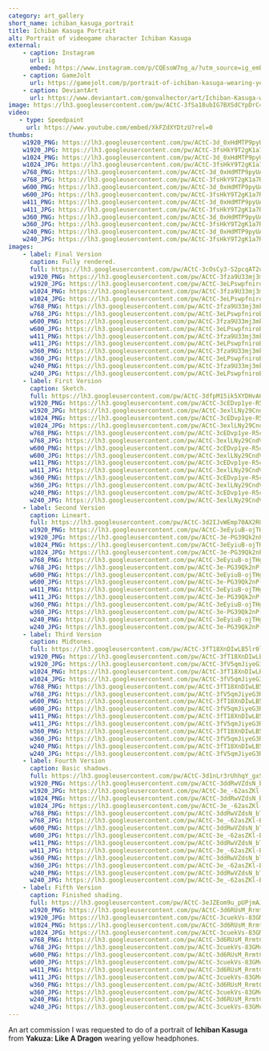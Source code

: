 ```yaml
---
category: art_gallery
short_name: ichiban_kasuga_portrait
title: Ichiban Kasuga Portrait
alt: Portrait of videogame character Ichiban Kasuga
external:
    - caption: Instagram
      url: ig
      embed: https://www.instagram.com/p/CQEsoW7ng_a/?utm_source=ig_embed&amp;utm_campaign=loading
    - caption: GameJolt
      url: https://gamejolt.com/p/portrait-of-ichiban-kasuga-wearing-yellow-headphones-for-an-art-com-f4dyrphy
    - caption: DeviantArt
      url: https://www.deviantart.com/gonvalhector/art/Ichiban-Kasuga-with-yellow-headphones-882571444
image: https://lh3.googleusercontent.com/pw/ACtC-3fSa18ubIG7BXSdCYpDrC4JE90QNhmuWpVmQ-WCJI89Xe9YPmvJhTnz2W3MAro0lExevAhBc4qpoTIcX82PxnjY-OGJj5FFW0go8AYp4XLO33TJqT3_7ivrpR8FO9GT3NXc9VixsMq-OKXPKC8ym3z2=w1200-h630-no?authuser=0
video:
   - type: Speedpaint
     url: https://www.youtube.com/embed/XkFZdXYDtzU?rel=0
thumbs:
    w1920_PNG: https://lh3.googleusercontent.com/pw/ACtC-3d_0xHdMTP9pyUAAJqVcJRQ-WXtUiNdw6fP_Rg_0vSleOdNpzJ903-1JVMfXH2pxpcE2V0Y6yWT6ZRCoZ93qppdMEurvnTCVtS-xXm1Z51AMirPjWYHXu88K9xuCW1zObVEyg5VuwF34iDQcDnOi-sX=w355
    w1920_JPG: https://lh3.googleusercontent.com/pw/ACtC-3fsHkY9T2gK1a7RTKIQTUGl4VxRSaDvPZJeSgfAwJiNqE-mf3RbG6Wn_n5X6aClvxPkf4COiNHZRK93Sc9GtSKGVoqDgAZXgHTDIcB1lHXLjKrzybLcA69RSH4IlouZAPdGGVUoRiEP9EaokH9vnnwX=w355
    w1024_PNG: https://lh3.googleusercontent.com/pw/ACtC-3d_0xHdMTP9pyUAAJqVcJRQ-WXtUiNdw6fP_Rg_0vSleOdNpzJ903-1JVMfXH2pxpcE2V0Y6yWT6ZRCoZ93qppdMEurvnTCVtS-xXm1Z51AMirPjWYHXu88K9xuCW1zObVEyg5VuwF34iDQcDnOi-sX=w284
    w1024_JPG: https://lh3.googleusercontent.com/pw/ACtC-3fsHkY9T2gK1a7RTKIQTUGl4VxRSaDvPZJeSgfAwJiNqE-mf3RbG6Wn_n5X6aClvxPkf4COiNHZRK93Sc9GtSKGVoqDgAZXgHTDIcB1lHXLjKrzybLcA69RSH4IlouZAPdGGVUoRiEP9EaokH9vnnwX=w284
    w768_PNG: https://lh3.googleusercontent.com/pw/ACtC-3d_0xHdMTP9pyUAAJqVcJRQ-WXtUiNdw6fP_Rg_0vSleOdNpzJ903-1JVMfXH2pxpcE2V0Y6yWT6ZRCoZ93qppdMEurvnTCVtS-xXm1Z51AMirPjWYHXu88K9xuCW1zObVEyg5VuwF34iDQcDnOi-sX=w213
    w768_JPG: https://lh3.googleusercontent.com/pw/ACtC-3fsHkY9T2gK1a7RTKIQTUGl4VxRSaDvPZJeSgfAwJiNqE-mf3RbG6Wn_n5X6aClvxPkf4COiNHZRK93Sc9GtSKGVoqDgAZXgHTDIcB1lHXLjKrzybLcA69RSH4IlouZAPdGGVUoRiEP9EaokH9vnnwX=w213
    w600_PNG: https://lh3.googleusercontent.com/pw/ACtC-3d_0xHdMTP9pyUAAJqVcJRQ-WXtUiNdw6fP_Rg_0vSleOdNpzJ903-1JVMfXH2pxpcE2V0Y6yWT6ZRCoZ93qppdMEurvnTCVtS-xXm1Z51AMirPjWYHXu88K9xuCW1zObVEyg5VuwF34iDQcDnOi-sX=w166
    w600_JPG: https://lh3.googleusercontent.com/pw/ACtC-3fsHkY9T2gK1a7RTKIQTUGl4VxRSaDvPZJeSgfAwJiNqE-mf3RbG6Wn_n5X6aClvxPkf4COiNHZRK93Sc9GtSKGVoqDgAZXgHTDIcB1lHXLjKrzybLcA69RSH4IlouZAPdGGVUoRiEP9EaokH9vnnwX=w166
    w411_PNG: https://lh3.googleusercontent.com/pw/ACtC-3d_0xHdMTP9pyUAAJqVcJRQ-WXtUiNdw6fP_Rg_0vSleOdNpzJ903-1JVMfXH2pxpcE2V0Y6yWT6ZRCoZ93qppdMEurvnTCVtS-xXm1Z51AMirPjWYHXu88K9xuCW1zObVEyg5VuwF34iDQcDnOi-sX=w114
    w411_JPG: https://lh3.googleusercontent.com/pw/ACtC-3fsHkY9T2gK1a7RTKIQTUGl4VxRSaDvPZJeSgfAwJiNqE-mf3RbG6Wn_n5X6aClvxPkf4COiNHZRK93Sc9GtSKGVoqDgAZXgHTDIcB1lHXLjKrzybLcA69RSH4IlouZAPdGGVUoRiEP9EaokH9vnnwX=w114
    w360_PNG: https://lh3.googleusercontent.com/pw/ACtC-3d_0xHdMTP9pyUAAJqVcJRQ-WXtUiNdw6fP_Rg_0vSleOdNpzJ903-1JVMfXH2pxpcE2V0Y6yWT6ZRCoZ93qppdMEurvnTCVtS-xXm1Z51AMirPjWYHXu88K9xuCW1zObVEyg5VuwF34iDQcDnOi-sX=w100
    w360_JPG: https://lh3.googleusercontent.com/pw/ACtC-3fsHkY9T2gK1a7RTKIQTUGl4VxRSaDvPZJeSgfAwJiNqE-mf3RbG6Wn_n5X6aClvxPkf4COiNHZRK93Sc9GtSKGVoqDgAZXgHTDIcB1lHXLjKrzybLcA69RSH4IlouZAPdGGVUoRiEP9EaokH9vnnwX=w100
    w240_PNG: https://lh3.googleusercontent.com/pw/ACtC-3d_0xHdMTP9pyUAAJqVcJRQ-WXtUiNdw6fP_Rg_0vSleOdNpzJ903-1JVMfXH2pxpcE2V0Y6yWT6ZRCoZ93qppdMEurvnTCVtS-xXm1Z51AMirPjWYHXu88K9xuCW1zObVEyg5VuwF34iDQcDnOi-sX=w66
    w240_JPG: https://lh3.googleusercontent.com/pw/ACtC-3fsHkY9T2gK1a7RTKIQTUGl4VxRSaDvPZJeSgfAwJiNqE-mf3RbG6Wn_n5X6aClvxPkf4COiNHZRK93Sc9GtSKGVoqDgAZXgHTDIcB1lHXLjKrzybLcA69RSH4IlouZAPdGGVUoRiEP9EaokH9vnnwX=w66
images:
    - label: Final Version
      caption: Fully rendered.
      full: https://lh3.googleusercontent.com/pw/ACtC-3cOsCy3-S2pcqAT2uv8RwkNst_ThFIoLcxm7DyFfyFxrg7TEZI89P3INQdlxSTTkudDp8vNNJJZAyQh1V1i0Yjz9rRdQQMoVi_cq9IPQIM0ePvcjOdokid4S27Wle1dbUmTZz6XInjmfzs5JxmXeHzO=w1080
      w1920_PNG: https://lh3.googleusercontent.com/pw/ACtC-3fza9U33mj3mkG3RbJcHk1_uMbRftfV2AX7JPVYszrWusgDUf2yjb__57Dj-CfFY_LvxRlyyPgR3i9H6OlcRY4J9cpdUrpxEwwSHJyofKA74fu3lc6KHB5F__MkVjZEcrH3QDeR2W18fyxOxXnrBqmK=w850
      w1920_JPG: https://lh3.googleusercontent.com/pw/ACtC-3eLPswpfniroBYIE3Jz8zcx8v7VVMzckFJmuu2JopiFcjUDbIuIx8TvZN-LMR41ALgEP8A5za8Zhq0ZwYxoKIivS-qbsj8Mjo2oLvisrZmQWiHgmwiymG_okcUXGbHgpHApqcMvN3GJS-UUKCnYsbdW=w850
      w1024_PNG: https://lh3.googleusercontent.com/pw/ACtC-3fza9U33mj3mkG3RbJcHk1_uMbRftfV2AX7JPVYszrWusgDUf2yjb__57Dj-CfFY_LvxRlyyPgR3i9H6OlcRY4J9cpdUrpxEwwSHJyofKA74fu3lc6KHB5F__MkVjZEcrH3QDeR2W18fyxOxXnrBqmK=w711
      w1024_JPG: https://lh3.googleusercontent.com/pw/ACtC-3eLPswpfniroBYIE3Jz8zcx8v7VVMzckFJmuu2JopiFcjUDbIuIx8TvZN-LMR41ALgEP8A5za8Zhq0ZwYxoKIivS-qbsj8Mjo2oLvisrZmQWiHgmwiymG_okcUXGbHgpHApqcMvN3GJS-UUKCnYsbdW=w711
      w768_PNG: https://lh3.googleusercontent.com/pw/ACtC-3fza9U33mj3mkG3RbJcHk1_uMbRftfV2AX7JPVYszrWusgDUf2yjb__57Dj-CfFY_LvxRlyyPgR3i9H6OlcRY4J9cpdUrpxEwwSHJyofKA74fu3lc6KHB5F__MkVjZEcrH3QDeR2W18fyxOxXnrBqmK=w533
      w768_JPG: https://lh3.googleusercontent.com/pw/ACtC-3eLPswpfniroBYIE3Jz8zcx8v7VVMzckFJmuu2JopiFcjUDbIuIx8TvZN-LMR41ALgEP8A5za8Zhq0ZwYxoKIivS-qbsj8Mjo2oLvisrZmQWiHgmwiymG_okcUXGbHgpHApqcMvN3GJS-UUKCnYsbdW=w533
      w600_PNG: https://lh3.googleusercontent.com/pw/ACtC-3fza9U33mj3mkG3RbJcHk1_uMbRftfV2AX7JPVYszrWusgDUf2yjb__57Dj-CfFY_LvxRlyyPgR3i9H6OlcRY4J9cpdUrpxEwwSHJyofKA74fu3lc6KHB5F__MkVjZEcrH3QDeR2W18fyxOxXnrBqmK=w416
      w600_JPG: https://lh3.googleusercontent.com/pw/ACtC-3eLPswpfniroBYIE3Jz8zcx8v7VVMzckFJmuu2JopiFcjUDbIuIx8TvZN-LMR41ALgEP8A5za8Zhq0ZwYxoKIivS-qbsj8Mjo2oLvisrZmQWiHgmwiymG_okcUXGbHgpHApqcMvN3GJS-UUKCnYsbdW=w416
      w411_PNG: https://lh3.googleusercontent.com/pw/ACtC-3fza9U33mj3mkG3RbJcHk1_uMbRftfV2AX7JPVYszrWusgDUf2yjb__57Dj-CfFY_LvxRlyyPgR3i9H6OlcRY4J9cpdUrpxEwwSHJyofKA74fu3lc6KHB5F__MkVjZEcrH3QDeR2W18fyxOxXnrBqmK=w285
      w411_JPG: https://lh3.googleusercontent.com/pw/ACtC-3eLPswpfniroBYIE3Jz8zcx8v7VVMzckFJmuu2JopiFcjUDbIuIx8TvZN-LMR41ALgEP8A5za8Zhq0ZwYxoKIivS-qbsj8Mjo2oLvisrZmQWiHgmwiymG_okcUXGbHgpHApqcMvN3GJS-UUKCnYsbdW=w285
      w360_PNG: https://lh3.googleusercontent.com/pw/ACtC-3fza9U33mj3mkG3RbJcHk1_uMbRftfV2AX7JPVYszrWusgDUf2yjb__57Dj-CfFY_LvxRlyyPgR3i9H6OlcRY4J9cpdUrpxEwwSHJyofKA74fu3lc6KHB5F__MkVjZEcrH3QDeR2W18fyxOxXnrBqmK=w250
      w360_JPG: https://lh3.googleusercontent.com/pw/ACtC-3eLPswpfniroBYIE3Jz8zcx8v7VVMzckFJmuu2JopiFcjUDbIuIx8TvZN-LMR41ALgEP8A5za8Zhq0ZwYxoKIivS-qbsj8Mjo2oLvisrZmQWiHgmwiymG_okcUXGbHgpHApqcMvN3GJS-UUKCnYsbdW=w250
      w240_PNG: https://lh3.googleusercontent.com/pw/ACtC-3fza9U33mj3mkG3RbJcHk1_uMbRftfV2AX7JPVYszrWusgDUf2yjb__57Dj-CfFY_LvxRlyyPgR3i9H6OlcRY4J9cpdUrpxEwwSHJyofKA74fu3lc6KHB5F__MkVjZEcrH3QDeR2W18fyxOxXnrBqmK=w166
      w240_JPG: https://lh3.googleusercontent.com/pw/ACtC-3eLPswpfniroBYIE3Jz8zcx8v7VVMzckFJmuu2JopiFcjUDbIuIx8TvZN-LMR41ALgEP8A5za8Zhq0ZwYxoKIivS-qbsj8Mjo2oLvisrZmQWiHgmwiymG_okcUXGbHgpHApqcMvN3GJS-UUKCnYsbdW=w166
    - label: First Version
      caption: Sketch.
      full: https://lh3.googleusercontent.com/pw/ACtC-3dfpM15ik5XYDHvA6fbafOtcpMVzr-MrM5C83-5ZXqZythxyMukLMp20ZtlKhL_5WY0dCttxgCwOgrmw_kLFmW8onWOUpRm1Nf3BHDd9cBAeUKpYZryPVcnXS5liXSg2QPWUPG9iK3ZiXwPfkhGCChC=w1080
      w1920_PNG: https://lh3.googleusercontent.com/pw/ACtC-3cEDvp1ye-R5chQRLS6gubLAOABRNhhERaBM283SI476dBG1SMxUcMGTicuIzXToMuETHWNZ3gbqZX7NLwxLUxYl0rU2UvBUjclLuU9Osclwn0RmUxzEpL8kiD6Pk15Rnl-gHVO2LIXlpSROO_cu4zI=w850
      w1920_JPG: https://lh3.googleusercontent.com/pw/ACtC-3exlLNy29CndV2v2hW9PHQie538O8EYpAxJA5ULmYaKlT_hmBEoc3TKPThsEsI4KiI4NpdTFeCRC1GREEf-fhFUT2t2lwua_6FUX1CSZDYDCr84c07VajqzIhbWumiRaOE7yykTtihIolv5x-pGJgmN=w850
      w1024_PNG: https://lh3.googleusercontent.com/pw/ACtC-3cEDvp1ye-R5chQRLS6gubLAOABRNhhERaBM283SI476dBG1SMxUcMGTicuIzXToMuETHWNZ3gbqZX7NLwxLUxYl0rU2UvBUjclLuU9Osclwn0RmUxzEpL8kiD6Pk15Rnl-gHVO2LIXlpSROO_cu4zI=w711
      w1024_JPG: https://lh3.googleusercontent.com/pw/ACtC-3exlLNy29CndV2v2hW9PHQie538O8EYpAxJA5ULmYaKlT_hmBEoc3TKPThsEsI4KiI4NpdTFeCRC1GREEf-fhFUT2t2lwua_6FUX1CSZDYDCr84c07VajqzIhbWumiRaOE7yykTtihIolv5x-pGJgmN=w711
      w768_PNG: https://lh3.googleusercontent.com/pw/ACtC-3cEDvp1ye-R5chQRLS6gubLAOABRNhhERaBM283SI476dBG1SMxUcMGTicuIzXToMuETHWNZ3gbqZX7NLwxLUxYl0rU2UvBUjclLuU9Osclwn0RmUxzEpL8kiD6Pk15Rnl-gHVO2LIXlpSROO_cu4zI=w533
      w768_JPG: https://lh3.googleusercontent.com/pw/ACtC-3exlLNy29CndV2v2hW9PHQie538O8EYpAxJA5ULmYaKlT_hmBEoc3TKPThsEsI4KiI4NpdTFeCRC1GREEf-fhFUT2t2lwua_6FUX1CSZDYDCr84c07VajqzIhbWumiRaOE7yykTtihIolv5x-pGJgmN=w533
      w600_PNG: https://lh3.googleusercontent.com/pw/ACtC-3cEDvp1ye-R5chQRLS6gubLAOABRNhhERaBM283SI476dBG1SMxUcMGTicuIzXToMuETHWNZ3gbqZX7NLwxLUxYl0rU2UvBUjclLuU9Osclwn0RmUxzEpL8kiD6Pk15Rnl-gHVO2LIXlpSROO_cu4zI=w416
      w600_JPG: https://lh3.googleusercontent.com/pw/ACtC-3exlLNy29CndV2v2hW9PHQie538O8EYpAxJA5ULmYaKlT_hmBEoc3TKPThsEsI4KiI4NpdTFeCRC1GREEf-fhFUT2t2lwua_6FUX1CSZDYDCr84c07VajqzIhbWumiRaOE7yykTtihIolv5x-pGJgmN=w416
      w411_PNG: https://lh3.googleusercontent.com/pw/ACtC-3cEDvp1ye-R5chQRLS6gubLAOABRNhhERaBM283SI476dBG1SMxUcMGTicuIzXToMuETHWNZ3gbqZX7NLwxLUxYl0rU2UvBUjclLuU9Osclwn0RmUxzEpL8kiD6Pk15Rnl-gHVO2LIXlpSROO_cu4zI=w285
      w411_JPG: https://lh3.googleusercontent.com/pw/ACtC-3exlLNy29CndV2v2hW9PHQie538O8EYpAxJA5ULmYaKlT_hmBEoc3TKPThsEsI4KiI4NpdTFeCRC1GREEf-fhFUT2t2lwua_6FUX1CSZDYDCr84c07VajqzIhbWumiRaOE7yykTtihIolv5x-pGJgmN=w285
      w360_PNG: https://lh3.googleusercontent.com/pw/ACtC-3cEDvp1ye-R5chQRLS6gubLAOABRNhhERaBM283SI476dBG1SMxUcMGTicuIzXToMuETHWNZ3gbqZX7NLwxLUxYl0rU2UvBUjclLuU9Osclwn0RmUxzEpL8kiD6Pk15Rnl-gHVO2LIXlpSROO_cu4zI=w250
      w360_JPG: https://lh3.googleusercontent.com/pw/ACtC-3exlLNy29CndV2v2hW9PHQie538O8EYpAxJA5ULmYaKlT_hmBEoc3TKPThsEsI4KiI4NpdTFeCRC1GREEf-fhFUT2t2lwua_6FUX1CSZDYDCr84c07VajqzIhbWumiRaOE7yykTtihIolv5x-pGJgmN=w250
      w240_PNG: https://lh3.googleusercontent.com/pw/ACtC-3cEDvp1ye-R5chQRLS6gubLAOABRNhhERaBM283SI476dBG1SMxUcMGTicuIzXToMuETHWNZ3gbqZX7NLwxLUxYl0rU2UvBUjclLuU9Osclwn0RmUxzEpL8kiD6Pk15Rnl-gHVO2LIXlpSROO_cu4zI=w166
      w240_JPG: https://lh3.googleusercontent.com/pw/ACtC-3exlLNy29CndV2v2hW9PHQie538O8EYpAxJA5ULmYaKlT_hmBEoc3TKPThsEsI4KiI4NpdTFeCRC1GREEf-fhFUT2t2lwua_6FUX1CSZDYDCr84c07VajqzIhbWumiRaOE7yykTtihIolv5x-pGJgmN=w166
    - label: Second Version
      caption: Lineart.
      full: https://lh3.googleusercontent.com/pw/ACtC-3d2IJvWEmp70AX2RUB4lEVP2E4qnReZUxVIYwfAiWf26XtrVxf5VfaVACRug5SD_QCE7xrmoKO6Ed8oHfnlxKIPRMOiTKQ0xKb1EX33WqDbLy5mSFUKIuaeAURkts5w_6j49X_EnbG0OJTtvHUWSK4x=w1080
      w1920_PNG: https://lh3.googleusercontent.com/pw/ACtC-3eEyiuB-ojTHgvR3DcLepuWbJRUpU0tSMC3kW9Hz-9Z0Z9YnPgEcbqtiLfUgQUf1Hu1XL8w0m-g0cC_GG9QVbuGeQk-GBkt9_oz_cxg56AQ0b0MbHDvNw9-o-CRbaa3QRAY_PNxAxCJE2xCWPA1HGCm=w850
      w1920_JPG: https://lh3.googleusercontent.com/pw/ACtC-3e-PG39Qk2nP-DJDm49ZknoP-z8AsNfHsNmKSJWP3o0VJHpKH77WounIFey8MGgso4-pIFhWwjjKK2hx5t8PPeEvYGH99r4R42DMBQh4iQT4K0-iRJXuS-_c7BCRh2Ct-tYN26TrYu0f_lmw925Tdx_=w850
      w1024_PNG: https://lh3.googleusercontent.com/pw/ACtC-3eEyiuB-ojTHgvR3DcLepuWbJRUpU0tSMC3kW9Hz-9Z0Z9YnPgEcbqtiLfUgQUf1Hu1XL8w0m-g0cC_GG9QVbuGeQk-GBkt9_oz_cxg56AQ0b0MbHDvNw9-o-CRbaa3QRAY_PNxAxCJE2xCWPA1HGCm=w711
      w1024_JPG: https://lh3.googleusercontent.com/pw/ACtC-3e-PG39Qk2nP-DJDm49ZknoP-z8AsNfHsNmKSJWP3o0VJHpKH77WounIFey8MGgso4-pIFhWwjjKK2hx5t8PPeEvYGH99r4R42DMBQh4iQT4K0-iRJXuS-_c7BCRh2Ct-tYN26TrYu0f_lmw925Tdx_=w711
      w768_PNG: https://lh3.googleusercontent.com/pw/ACtC-3eEyiuB-ojTHgvR3DcLepuWbJRUpU0tSMC3kW9Hz-9Z0Z9YnPgEcbqtiLfUgQUf1Hu1XL8w0m-g0cC_GG9QVbuGeQk-GBkt9_oz_cxg56AQ0b0MbHDvNw9-o-CRbaa3QRAY_PNxAxCJE2xCWPA1HGCm=w533
      w768_JPG: https://lh3.googleusercontent.com/pw/ACtC-3e-PG39Qk2nP-DJDm49ZknoP-z8AsNfHsNmKSJWP3o0VJHpKH77WounIFey8MGgso4-pIFhWwjjKK2hx5t8PPeEvYGH99r4R42DMBQh4iQT4K0-iRJXuS-_c7BCRh2Ct-tYN26TrYu0f_lmw925Tdx_=w533
      w600_PNG: https://lh3.googleusercontent.com/pw/ACtC-3eEyiuB-ojTHgvR3DcLepuWbJRUpU0tSMC3kW9Hz-9Z0Z9YnPgEcbqtiLfUgQUf1Hu1XL8w0m-g0cC_GG9QVbuGeQk-GBkt9_oz_cxg56AQ0b0MbHDvNw9-o-CRbaa3QRAY_PNxAxCJE2xCWPA1HGCm=w416
      w600_JPG: https://lh3.googleusercontent.com/pw/ACtC-3e-PG39Qk2nP-DJDm49ZknoP-z8AsNfHsNmKSJWP3o0VJHpKH77WounIFey8MGgso4-pIFhWwjjKK2hx5t8PPeEvYGH99r4R42DMBQh4iQT4K0-iRJXuS-_c7BCRh2Ct-tYN26TrYu0f_lmw925Tdx_=w416
      w411_PNG: https://lh3.googleusercontent.com/pw/ACtC-3eEyiuB-ojTHgvR3DcLepuWbJRUpU0tSMC3kW9Hz-9Z0Z9YnPgEcbqtiLfUgQUf1Hu1XL8w0m-g0cC_GG9QVbuGeQk-GBkt9_oz_cxg56AQ0b0MbHDvNw9-o-CRbaa3QRAY_PNxAxCJE2xCWPA1HGCm=w285
      w411_JPG: https://lh3.googleusercontent.com/pw/ACtC-3e-PG39Qk2nP-DJDm49ZknoP-z8AsNfHsNmKSJWP3o0VJHpKH77WounIFey8MGgso4-pIFhWwjjKK2hx5t8PPeEvYGH99r4R42DMBQh4iQT4K0-iRJXuS-_c7BCRh2Ct-tYN26TrYu0f_lmw925Tdx_=w285
      w360_PNG: https://lh3.googleusercontent.com/pw/ACtC-3eEyiuB-ojTHgvR3DcLepuWbJRUpU0tSMC3kW9Hz-9Z0Z9YnPgEcbqtiLfUgQUf1Hu1XL8w0m-g0cC_GG9QVbuGeQk-GBkt9_oz_cxg56AQ0b0MbHDvNw9-o-CRbaa3QRAY_PNxAxCJE2xCWPA1HGCm=w250
      w360_JPG: https://lh3.googleusercontent.com/pw/ACtC-3e-PG39Qk2nP-DJDm49ZknoP-z8AsNfHsNmKSJWP3o0VJHpKH77WounIFey8MGgso4-pIFhWwjjKK2hx5t8PPeEvYGH99r4R42DMBQh4iQT4K0-iRJXuS-_c7BCRh2Ct-tYN26TrYu0f_lmw925Tdx_=w250
      w240_PNG: https://lh3.googleusercontent.com/pw/ACtC-3eEyiuB-ojTHgvR3DcLepuWbJRUpU0tSMC3kW9Hz-9Z0Z9YnPgEcbqtiLfUgQUf1Hu1XL8w0m-g0cC_GG9QVbuGeQk-GBkt9_oz_cxg56AQ0b0MbHDvNw9-o-CRbaa3QRAY_PNxAxCJE2xCWPA1HGCm=w166
      w240_JPG: https://lh3.googleusercontent.com/pw/ACtC-3e-PG39Qk2nP-DJDm49ZknoP-z8AsNfHsNmKSJWP3o0VJHpKH77WounIFey8MGgso4-pIFhWwjjKK2hx5t8PPeEvYGH99r4R42DMBQh4iQT4K0-iRJXuS-_c7BCRh2Ct-tYN26TrYu0f_lmw925Tdx_=w166
    - label: Third Version
      caption: Midtones.
      full: https://lh3.googleusercontent.com/pw/ACtC-3fT18XnDIwLB5lr0lfReo2rtVbgQ4s6P_PgrNoBJChFm2MGDieWyXzyYGdpChBBWG2JBcscz_Ui0Lq_6BAvaX2rN7NHE3VPuxiBtCl4n405fF7bJyA2yEbUkZ561LCm5ecT_IQ45cSentS1WNgXtLHs=w1080
      w1920_PNG: https://lh3.googleusercontent.com/pw/ACtC-3fT18XnDIwLB5lr0lfReo2rtVbgQ4s6P_PgrNoBJChFm2MGDieWyXzyYGdpChBBWG2JBcscz_Ui0Lq_6BAvaX2rN7NHE3VPuxiBtCl4n405fF7bJyA2yEbUkZ561LCm5ecT_IQ45cSentS1WNgXtLHs=w850
      w1920_JPG: https://lh3.googleusercontent.com/pw/ACtC-3fV5qmJiyeG3R7Wz3eXkhJDzk4Hm306gSRl5W2r_cLYnJ1pMtjg6YgldKyoaLnxOz738pXhj7cyVk4xeRBR4uUUQRl8pluf8963ghZIzcD58eHXi5v-9lBfZIDnfGAb2dNwgBBEKukdkAqCAfI_QuCv=w850
      w1024_PNG: https://lh3.googleusercontent.com/pw/ACtC-3fT18XnDIwLB5lr0lfReo2rtVbgQ4s6P_PgrNoBJChFm2MGDieWyXzyYGdpChBBWG2JBcscz_Ui0Lq_6BAvaX2rN7NHE3VPuxiBtCl4n405fF7bJyA2yEbUkZ561LCm5ecT_IQ45cSentS1WNgXtLHs=w711
      w1024_JPG: https://lh3.googleusercontent.com/pw/ACtC-3fV5qmJiyeG3R7Wz3eXkhJDzk4Hm306gSRl5W2r_cLYnJ1pMtjg6YgldKyoaLnxOz738pXhj7cyVk4xeRBR4uUUQRl8pluf8963ghZIzcD58eHXi5v-9lBfZIDnfGAb2dNwgBBEKukdkAqCAfI_QuCv=w711
      w768_PNG: https://lh3.googleusercontent.com/pw/ACtC-3fT18XnDIwLB5lr0lfReo2rtVbgQ4s6P_PgrNoBJChFm2MGDieWyXzyYGdpChBBWG2JBcscz_Ui0Lq_6BAvaX2rN7NHE3VPuxiBtCl4n405fF7bJyA2yEbUkZ561LCm5ecT_IQ45cSentS1WNgXtLHs=w533
      w768_JPG: https://lh3.googleusercontent.com/pw/ACtC-3fV5qmJiyeG3R7Wz3eXkhJDzk4Hm306gSRl5W2r_cLYnJ1pMtjg6YgldKyoaLnxOz738pXhj7cyVk4xeRBR4uUUQRl8pluf8963ghZIzcD58eHXi5v-9lBfZIDnfGAb2dNwgBBEKukdkAqCAfI_QuCv=w533
      w600_PNG: https://lh3.googleusercontent.com/pw/ACtC-3fT18XnDIwLB5lr0lfReo2rtVbgQ4s6P_PgrNoBJChFm2MGDieWyXzyYGdpChBBWG2JBcscz_Ui0Lq_6BAvaX2rN7NHE3VPuxiBtCl4n405fF7bJyA2yEbUkZ561LCm5ecT_IQ45cSentS1WNgXtLHs=w416
      w600_JPG: https://lh3.googleusercontent.com/pw/ACtC-3fV5qmJiyeG3R7Wz3eXkhJDzk4Hm306gSRl5W2r_cLYnJ1pMtjg6YgldKyoaLnxOz738pXhj7cyVk4xeRBR4uUUQRl8pluf8963ghZIzcD58eHXi5v-9lBfZIDnfGAb2dNwgBBEKukdkAqCAfI_QuCv=w416
      w411_PNG: https://lh3.googleusercontent.com/pw/ACtC-3fT18XnDIwLB5lr0lfReo2rtVbgQ4s6P_PgrNoBJChFm2MGDieWyXzyYGdpChBBWG2JBcscz_Ui0Lq_6BAvaX2rN7NHE3VPuxiBtCl4n405fF7bJyA2yEbUkZ561LCm5ecT_IQ45cSentS1WNgXtLHs=w285
      w411_JPG: https://lh3.googleusercontent.com/pw/ACtC-3fV5qmJiyeG3R7Wz3eXkhJDzk4Hm306gSRl5W2r_cLYnJ1pMtjg6YgldKyoaLnxOz738pXhj7cyVk4xeRBR4uUUQRl8pluf8963ghZIzcD58eHXi5v-9lBfZIDnfGAb2dNwgBBEKukdkAqCAfI_QuCv=w285
      w360_PNG: https://lh3.googleusercontent.com/pw/ACtC-3fT18XnDIwLB5lr0lfReo2rtVbgQ4s6P_PgrNoBJChFm2MGDieWyXzyYGdpChBBWG2JBcscz_Ui0Lq_6BAvaX2rN7NHE3VPuxiBtCl4n405fF7bJyA2yEbUkZ561LCm5ecT_IQ45cSentS1WNgXtLHs=w250
      w360_JPG: https://lh3.googleusercontent.com/pw/ACtC-3fV5qmJiyeG3R7Wz3eXkhJDzk4Hm306gSRl5W2r_cLYnJ1pMtjg6YgldKyoaLnxOz738pXhj7cyVk4xeRBR4uUUQRl8pluf8963ghZIzcD58eHXi5v-9lBfZIDnfGAb2dNwgBBEKukdkAqCAfI_QuCv=w250
      w240_PNG: https://lh3.googleusercontent.com/pw/ACtC-3fT18XnDIwLB5lr0lfReo2rtVbgQ4s6P_PgrNoBJChFm2MGDieWyXzyYGdpChBBWG2JBcscz_Ui0Lq_6BAvaX2rN7NHE3VPuxiBtCl4n405fF7bJyA2yEbUkZ561LCm5ecT_IQ45cSentS1WNgXtLHs=w166
      w240_JPG: https://lh3.googleusercontent.com/pw/ACtC-3fV5qmJiyeG3R7Wz3eXkhJDzk4Hm306gSRl5W2r_cLYnJ1pMtjg6YgldKyoaLnxOz738pXhj7cyVk4xeRBR4uUUQRl8pluf8963ghZIzcD58eHXi5v-9lBfZIDnfGAb2dNwgBBEKukdkAqCAfI_QuCv=w166
    - label: Fourth Version
      caption: Basic shadows.
      full: https://lh3.googleusercontent.com/pw/ACtC-3d1nLr3rUhhqY_gxSZ-JjCq00spkXGHMienYIRy_lGq6yVcRkpThDrAbLGy4Jsj5OTUxLaUDNs6lHrQMOND2l_MBjZ1vzWEbkCo5tdJh3NlGeBgVNnKDXnBIxhzouXuc5nLqjDvYaPcZ4erJ1G0n0Hj=w1080
      w1920_PNG: https://lh3.googleusercontent.com/pw/ACtC-3ddRwVZdsN_bT0QhV2T3Ntz1YBkC3O-rzoDETyGXFvsSnCgeH9QEYvNwa5Sl-pXmIK7i1AkHoc0lkBMxYJwOs7rGFRYhDx1KupCR5CEhuOOZnUASlU1oRQ2WMggWOgr42Ac1DnbQjYaUGeVEEdN0hER=w850
      w1920_JPG: https://lh3.googleusercontent.com/pw/ACtC-3e_-62asZKl-B6k8bSX1_tUudO4HWcLFQITSRYyDgW9CGKeBE8qlwm3ul0cGuzI3A2WbZjEB3z2_L0y5hMlBG2LCVhgjL8524df_jAArYiMrcfKuJVWJQUMf91_c3oWZDm4K0WYMaFk8AmeZfPSyBgT=w850
      w1024_PNG: https://lh3.googleusercontent.com/pw/ACtC-3ddRwVZdsN_bT0QhV2T3Ntz1YBkC3O-rzoDETyGXFvsSnCgeH9QEYvNwa5Sl-pXmIK7i1AkHoc0lkBMxYJwOs7rGFRYhDx1KupCR5CEhuOOZnUASlU1oRQ2WMggWOgr42Ac1DnbQjYaUGeVEEdN0hER=w711
      w1024_JPG: https://lh3.googleusercontent.com/pw/ACtC-3e_-62asZKl-B6k8bSX1_tUudO4HWcLFQITSRYyDgW9CGKeBE8qlwm3ul0cGuzI3A2WbZjEB3z2_L0y5hMlBG2LCVhgjL8524df_jAArYiMrcfKuJVWJQUMf91_c3oWZDm4K0WYMaFk8AmeZfPSyBgT=w711
      w768_PNG: https://lh3.googleusercontent.com/pw/ACtC-3ddRwVZdsN_bT0QhV2T3Ntz1YBkC3O-rzoDETyGXFvsSnCgeH9QEYvNwa5Sl-pXmIK7i1AkHoc0lkBMxYJwOs7rGFRYhDx1KupCR5CEhuOOZnUASlU1oRQ2WMggWOgr42Ac1DnbQjYaUGeVEEdN0hER=w533
      w768_JPG: https://lh3.googleusercontent.com/pw/ACtC-3e_-62asZKl-B6k8bSX1_tUudO4HWcLFQITSRYyDgW9CGKeBE8qlwm3ul0cGuzI3A2WbZjEB3z2_L0y5hMlBG2LCVhgjL8524df_jAArYiMrcfKuJVWJQUMf91_c3oWZDm4K0WYMaFk8AmeZfPSyBgT=w533
      w600_PNG: https://lh3.googleusercontent.com/pw/ACtC-3ddRwVZdsN_bT0QhV2T3Ntz1YBkC3O-rzoDETyGXFvsSnCgeH9QEYvNwa5Sl-pXmIK7i1AkHoc0lkBMxYJwOs7rGFRYhDx1KupCR5CEhuOOZnUASlU1oRQ2WMggWOgr42Ac1DnbQjYaUGeVEEdN0hER=w416
      w600_JPG: https://lh3.googleusercontent.com/pw/ACtC-3e_-62asZKl-B6k8bSX1_tUudO4HWcLFQITSRYyDgW9CGKeBE8qlwm3ul0cGuzI3A2WbZjEB3z2_L0y5hMlBG2LCVhgjL8524df_jAArYiMrcfKuJVWJQUMf91_c3oWZDm4K0WYMaFk8AmeZfPSyBgT=w416
      w411_PNG: https://lh3.googleusercontent.com/pw/ACtC-3ddRwVZdsN_bT0QhV2T3Ntz1YBkC3O-rzoDETyGXFvsSnCgeH9QEYvNwa5Sl-pXmIK7i1AkHoc0lkBMxYJwOs7rGFRYhDx1KupCR5CEhuOOZnUASlU1oRQ2WMggWOgr42Ac1DnbQjYaUGeVEEdN0hER=w285
      w411_JPG: https://lh3.googleusercontent.com/pw/ACtC-3e_-62asZKl-B6k8bSX1_tUudO4HWcLFQITSRYyDgW9CGKeBE8qlwm3ul0cGuzI3A2WbZjEB3z2_L0y5hMlBG2LCVhgjL8524df_jAArYiMrcfKuJVWJQUMf91_c3oWZDm4K0WYMaFk8AmeZfPSyBgT=w285
      w360_PNG: https://lh3.googleusercontent.com/pw/ACtC-3ddRwVZdsN_bT0QhV2T3Ntz1YBkC3O-rzoDETyGXFvsSnCgeH9QEYvNwa5Sl-pXmIK7i1AkHoc0lkBMxYJwOs7rGFRYhDx1KupCR5CEhuOOZnUASlU1oRQ2WMggWOgr42Ac1DnbQjYaUGeVEEdN0hER=w250
      w360_JPG: https://lh3.googleusercontent.com/pw/ACtC-3e_-62asZKl-B6k8bSX1_tUudO4HWcLFQITSRYyDgW9CGKeBE8qlwm3ul0cGuzI3A2WbZjEB3z2_L0y5hMlBG2LCVhgjL8524df_jAArYiMrcfKuJVWJQUMf91_c3oWZDm4K0WYMaFk8AmeZfPSyBgT=w250
      w240_PNG: https://lh3.googleusercontent.com/pw/ACtC-3ddRwVZdsN_bT0QhV2T3Ntz1YBkC3O-rzoDETyGXFvsSnCgeH9QEYvNwa5Sl-pXmIK7i1AkHoc0lkBMxYJwOs7rGFRYhDx1KupCR5CEhuOOZnUASlU1oRQ2WMggWOgr42Ac1DnbQjYaUGeVEEdN0hER=w166
      w240_JPG: https://lh3.googleusercontent.com/pw/ACtC-3e_-62asZKl-B6k8bSX1_tUudO4HWcLFQITSRYyDgW9CGKeBE8qlwm3ul0cGuzI3A2WbZjEB3z2_L0y5hMlBG2LCVhgjL8524df_jAArYiMrcfKuJVWJQUMf91_c3oWZDm4K0WYMaFk8AmeZfPSyBgT=w166
    - label: Fifth Version
      caption: Finished shading.
      full: https://lh3.googleusercontent.com/pw/ACtC-3eJZEom9u_pUPjmAJSO6uos4ePqOxbZY6WM0AB_tvUrUWflYKogExxqrxNypCSgeZ_oQd4MtiqVEY-fxx14rHD-AtJUh76X5O6s_Tdfi0578q8JQqjW06Bg2I2Sjj9Fe7o5ljzc4gi4WWUUo83jCgcE=w1080
      w1920_PNG: https://lh3.googleusercontent.com/pw/ACtC-3d6RUsM_RrmtCL09oFOPzyCQYIi0S3TNiOg4D0YeBzEn2PXBnAxli9C-nyXuT4OvZ6orw0NoOy21KEIGJDLVNsvneJk6LApFUkqAsm64H1vhKwmUi7htfmZlblX34OJmOErNhHiia64G9uvmgP8dGE2=w850
      w1920_JPG: https://lh3.googleusercontent.com/pw/ACtC-3cuekVs-83GMczmCgx273iyY6xuWbQazV7CRqIGR-IZK-BX_O0IUpbeqN2FJO6ECV6rcYzzIj9d_NHOdBe7yidiD52C3DWyVeyIWDrVd8XZAGLlKbbW6XdsG92Vc63RMpgtk5xnDxNLPrKD2lILUvlP=w850
      w1024_PNG: https://lh3.googleusercontent.com/pw/ACtC-3d6RUsM_RrmtCL09oFOPzyCQYIi0S3TNiOg4D0YeBzEn2PXBnAxli9C-nyXuT4OvZ6orw0NoOy21KEIGJDLVNsvneJk6LApFUkqAsm64H1vhKwmUi7htfmZlblX34OJmOErNhHiia64G9uvmgP8dGE2=w711
      w1024_JPG: https://lh3.googleusercontent.com/pw/ACtC-3cuekVs-83GMczmCgx273iyY6xuWbQazV7CRqIGR-IZK-BX_O0IUpbeqN2FJO6ECV6rcYzzIj9d_NHOdBe7yidiD52C3DWyVeyIWDrVd8XZAGLlKbbW6XdsG92Vc63RMpgtk5xnDxNLPrKD2lILUvlP=w711
      w768_PNG: https://lh3.googleusercontent.com/pw/ACtC-3d6RUsM_RrmtCL09oFOPzyCQYIi0S3TNiOg4D0YeBzEn2PXBnAxli9C-nyXuT4OvZ6orw0NoOy21KEIGJDLVNsvneJk6LApFUkqAsm64H1vhKwmUi7htfmZlblX34OJmOErNhHiia64G9uvmgP8dGE2=w533
      w768_JPG: https://lh3.googleusercontent.com/pw/ACtC-3cuekVs-83GMczmCgx273iyY6xuWbQazV7CRqIGR-IZK-BX_O0IUpbeqN2FJO6ECV6rcYzzIj9d_NHOdBe7yidiD52C3DWyVeyIWDrVd8XZAGLlKbbW6XdsG92Vc63RMpgtk5xnDxNLPrKD2lILUvlP=w533
      w600_PNG: https://lh3.googleusercontent.com/pw/ACtC-3d6RUsM_RrmtCL09oFOPzyCQYIi0S3TNiOg4D0YeBzEn2PXBnAxli9C-nyXuT4OvZ6orw0NoOy21KEIGJDLVNsvneJk6LApFUkqAsm64H1vhKwmUi7htfmZlblX34OJmOErNhHiia64G9uvmgP8dGE2=w416
      w600_JPG: https://lh3.googleusercontent.com/pw/ACtC-3cuekVs-83GMczmCgx273iyY6xuWbQazV7CRqIGR-IZK-BX_O0IUpbeqN2FJO6ECV6rcYzzIj9d_NHOdBe7yidiD52C3DWyVeyIWDrVd8XZAGLlKbbW6XdsG92Vc63RMpgtk5xnDxNLPrKD2lILUvlP=w416
      w411_PNG: https://lh3.googleusercontent.com/pw/ACtC-3d6RUsM_RrmtCL09oFOPzyCQYIi0S3TNiOg4D0YeBzEn2PXBnAxli9C-nyXuT4OvZ6orw0NoOy21KEIGJDLVNsvneJk6LApFUkqAsm64H1vhKwmUi7htfmZlblX34OJmOErNhHiia64G9uvmgP8dGE2=w285
      w411_JPG: https://lh3.googleusercontent.com/pw/ACtC-3cuekVs-83GMczmCgx273iyY6xuWbQazV7CRqIGR-IZK-BX_O0IUpbeqN2FJO6ECV6rcYzzIj9d_NHOdBe7yidiD52C3DWyVeyIWDrVd8XZAGLlKbbW6XdsG92Vc63RMpgtk5xnDxNLPrKD2lILUvlP=w285
      w360_PNG: https://lh3.googleusercontent.com/pw/ACtC-3d6RUsM_RrmtCL09oFOPzyCQYIi0S3TNiOg4D0YeBzEn2PXBnAxli9C-nyXuT4OvZ6orw0NoOy21KEIGJDLVNsvneJk6LApFUkqAsm64H1vhKwmUi7htfmZlblX34OJmOErNhHiia64G9uvmgP8dGE2=w250
      w360_JPG: https://lh3.googleusercontent.com/pw/ACtC-3cuekVs-83GMczmCgx273iyY6xuWbQazV7CRqIGR-IZK-BX_O0IUpbeqN2FJO6ECV6rcYzzIj9d_NHOdBe7yidiD52C3DWyVeyIWDrVd8XZAGLlKbbW6XdsG92Vc63RMpgtk5xnDxNLPrKD2lILUvlP=w250
      w240_PNG: https://lh3.googleusercontent.com/pw/ACtC-3d6RUsM_RrmtCL09oFOPzyCQYIi0S3TNiOg4D0YeBzEn2PXBnAxli9C-nyXuT4OvZ6orw0NoOy21KEIGJDLVNsvneJk6LApFUkqAsm64H1vhKwmUi7htfmZlblX34OJmOErNhHiia64G9uvmgP8dGE2=w166
      w240_JPG: https://lh3.googleusercontent.com/pw/ACtC-3cuekVs-83GMczmCgx273iyY6xuWbQazV7CRqIGR-IZK-BX_O0IUpbeqN2FJO6ECV6rcYzzIj9d_NHOdBe7yidiD52C3DWyVeyIWDrVd8XZAGLlKbbW6XdsG92Vc63RMpgtk5xnDxNLPrKD2lILUvlP=w166
---
```


An art commission I was requested to do of a portrait of **Ichiban Kasuga** from **Yakuza: Like A Dragon** wearing yellow headphones.
